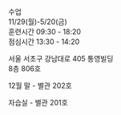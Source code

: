 수업  
11/29(월)-5/20(금)  
훈련시간 09:30 - 18:20  
점심시간 13:30 - 14:20  
  
서울 서초구 강남대로 405 통영빌딩  
8층 806호  
  
12월 말 - 별관 202호  
  
자습실 - 별관 201호